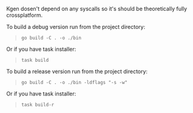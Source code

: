 Kgen dosen't depend on any syscalls so it's should be theoretically fully crossplatform.

To build a debug version run from the project directory:

> `go build -C . -o ./bin`

Or if you have task installer:

> `task build`

To build a release version run from the project directory:

> `go build -C . -o ./bin -ldflags "-s -w"`

Or if you have task installer:

> `task build-r`